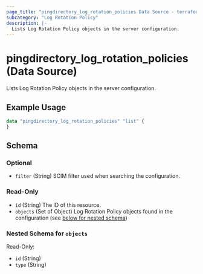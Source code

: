 ```yaml
---
page_title: "pingdirectory_log_rotation_policies Data Source - terraform-provider-pingdirectory"
subcategory: "Log Rotation Policy"
description: |-
  Lists Log Rotation Policy objects in the server configuration.
---
```


# pingdirectory_log_rotation_policies (Data Source)

Lists Log Rotation Policy objects in the server configuration.

## Example Usage

```terraform
data "pingdirectory_log_rotation_policies" "list" {
}
```

<!-- schema generated by tfplugindocs -->
## Schema

### Optional

- `filter` (String) SCIM filter used when searching the configuration.

### Read-Only

- `id` (String) The ID of this resource.
- `objects` (Set of Object) Log Rotation Policy objects found in the configuration (see [below for nested schema](#nestedatt--objects))

<a id="nestedatt--objects"></a>
### Nested Schema for `objects`

Read-Only:

- `id` (String)
- `type` (String)

